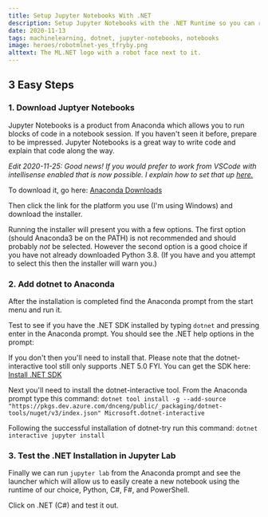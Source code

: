 ```yaml
---
title: Setup Jupyter Notebooks With .NET
description: Setup Jupyter Notebooks with the .NET Runtime so you can run .NET code in Jupyter
date: 2020-11-13
tags: machinelearning, dotnet, jupyter-notebooks, notebooks
image: heroes/robotmlnet-yes_tfryby.png
alttext: The ML.NET logo with a robot face next to it.
---
```


## 3 Easy Steps

### 1. Download Juptyer Notebooks

Jupyter Notebooks is a product from Anaconda which allows you to run blocks of code in a notebook session. If you haven't seen it before, prepare to be impressed. Jupyter Notebooks is a great way to write code and explain that code along the way. 

<aside class="p-8 bg-indigo-100 p-4">

_Edit 2020-11-25: Good news! If you would prefer to work from VSCode with intellisense enabled that is now possible. I explain how to set that up [here.](/blog/dotnet-interactive-notebooks)_

</aside>

To download it, go here: [Anaconda Downloads](https://www.anaconda.com/products/individual#download-section)

Then click the link for the platform you use (I'm using Windows) and download the installer.

Running the installer will present you with a few options. The first option (should Anaconda3 be on the PATH) is not recommended and should probably _not_ be selected. However  the second option is a good choice if you have not already downloaded Python 3.8. (If you have and you attempt to select this then the installer will warn you.)

### 2. Add dotnet to Anaconda

After the installation is completed find the Anaconda prompt from the start menu and run it. 

<picture-wrapper file-name="screen-shots/anaconda_prompt" alt-text="A screenshot of the anaconda prompt shortcut from the windows start menu."></picture-wrapper>

Test to see if you have the .NET SDK installed by typing `dotnet` and pressing enter in the Anaconda prompt. You should see the .NET help options in the prompt: 

<picture-wrapper file-name="screen-shots/dotnet-installed" alt-text="A screenshot of the anaconda prompt where dotnet SDK is shown to be installed."></picture-wrapper>

If you don't then you'll need to install that. Please note that the dotnet-interactive tool still only supports .NET 5.0 FYI.
You can get the SDK here: [Install .NET SDK](https://dotnet.microsoft.com/download)

Next you'll need to install the dotnet-interactive tool. From the Anaconda prompt type this command: `dotnet tool install -g --add-source "https://pkgs.dev.azure.com/dnceng/public/_packaging/dotnet-tools/nuget/v3/index.json" Microsoft.dotnet-interactive`

<picture-wrapper file-name="screen-shots/dotnet-interactive-successful-install" alt-text="A screenshot of the anaconda prompt where dotnet-interactive is successfully installed."></picture-wrapper>

Following the successful installation of dotnet-try run this command: `dotnet interactive jupyter install`

<picture-wrapper file-name="screen-shots/install-kernels-and-check" alt-text="A screenshot of the the .net kernels being installed"></picture-wrapper>

### 3. Test the .NET Installation in Jupyter Lab

Finally we can run `jupyter lab` from the Anaconda prompt and see the launcher which will allow us to easily create a new notebook using the runtime of our choice, Python, C#, F#, and PowerShell.

<picture-wrapper file-name="screen-shots/jupyter-lab" alt-text="A screenshot of the running Jupyter lab"></picture-wrapper>

Click on .NET (C#) and test it out.

<picture-wrapper file-name="screen-shots/c-sharp-notebook-test" alt-text="A screenshot C# running in Juypter Notebooks"></picture-wrapper>
